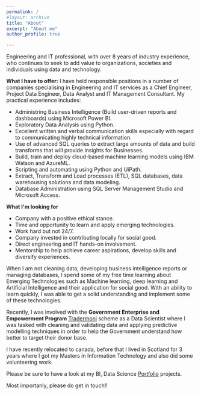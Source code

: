 ```yaml
---
permalink: /
#layout: archive
title: "About"
excerpt: "About me"
author_profile: true

---
```


Engineering and IT professional, with over 8 years of industry experience, who continues to seek to add value to organizations, societies and individuals using data and technology. 

__What I have to offer:__
I have held responsible positions in a number of companies specialising in Engineering and IT services as a Chief Engineer, Project Data Engineer, Data Analyst and IT Management Consultant. My practical experience includes:
* Administring Business Intelligence (Build user-driven reports and dashboards) using Microsoft Power BI.
* Exploratory Data Analysis using Python.
* Excellent written and verbal communication skills especially with regard to communicating highly technical information.
* Use of advanced SQL queries to extract large amounts of data and build transforms that will provide insights for Businesses.
* Build, train and deploy cloud-based machine learning models using IBM Watson and AzureML.
* Scripting and automating using Python and UiPath.
* Extract, Transform and Load processes (ETL), SQL databases, data warehousing solutions and data modeling.
* Database Administration using SQL Server Management Studio and Microsoft Access.
 
__What I'm looking for__
* Company with a positive ethical stance.
* Time and opportunity to learn and apply emerging technologies.
* Work hard but not 24/7.
* Company invested in contributing locally for social good.
* Direct engineering and IT hands-on involvement.
* Mentorship to help achieve career aspirations, develop skills and diversify experiences.

When I am not cleaning data, developing business intelligence reports or managing databases, I spend some of my free time learning about Emerging Technologies such as Machine learning, deep learning and Artificial Intelligence and their application for social good. With an ability to learn quickly, I was able to get a solid understanding and implement some of these technologies.

Recently, I was involved with the **Government Enterprise and Empowerment Program** [Tradermoni](https://www.tradermoni.ng/index.html) scheme as a Data Scientist where I was tasked with cleaning and validating data and applying predictive modelling techniques in order to help the Government understand how better to target their donor base.

I have recently relocated to canada, before that I lived in Scotland for 3 years where I got my Masters in Information Technology and also did some volunteering work.

Please be sure to have a look at my BI, Data Science [Portfolio](https://mralakija.github.io/portfolio/) projects. 

Most importanly, please do get in touch!!


